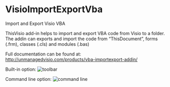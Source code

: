 # VisioImportExportVba
Import and Export Visio VBA

ThisVisio add-in helps to import and export VBA code from Visio to a folder.
The addin can exports and import the code from “ThisDocument”, forms (.frm), classes (.cls) and modules (.bas)

Full documentation can be found at:
http://unmanagedvisio.com/products/vba-importexport-addin/

Built-in option:
![toolbar](http://unmanagedvisio.com/wp-content/uploads/06-03-2016-0-43-21.jpg)

Command line option:
![command line](http://unmanagedvisio.com/wp-content/uploads/14-05-2017-00-30-17.jpg)
